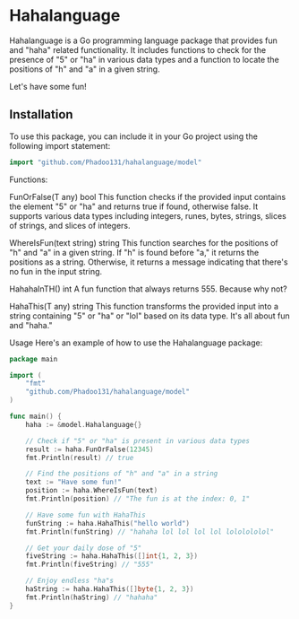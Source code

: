 # Hahalanguage

Hahalanguage is a Go programming language package that provides fun and "haha" related functionality. It includes functions to check for the presence of "5" or "ha" in various data types and a function to locate the positions of "h" and "a" in a given string.

Let's have some fun!

## Installation

To use this package, you can include it in your Go project using the following import statement:

```go
import "github.com/Phadoo131/hahalanguage/model"
```

Functions:

FunOrFalse(T any) bool
This function checks if the provided input contains the element "5" or "ha" and returns true if found, otherwise false. It supports various data types including integers, runes, bytes, strings, slices of strings, and slices of integers.

WhereIsFun(text string) string
This function searches for the positions of "h" and "a" in a given string. If "h" is found before "a," it returns the positions as a string. Otherwise, it returns a message indicating that there's no fun in the input string.

HahahaInTH() int
A fun function that always returns 555. Because why not?

HahaThis(T any) string
This function transforms the provided input into a string containing "5" or "ha" or "lol" based on its data type. It's all about fun and "haha."

Usage
Here's an example of how to use the Hahalanguage package:

```go
package main

import (
    "fmt"
    "github.com/Phadoo131/hahalanguage/model"
)

func main() {
    haha := &model.Hahalanguage{}

    // Check if "5" or "ha" is present in various data types
    result := haha.FunOrFalse(12345)
    fmt.Println(result) // true

    // Find the positions of "h" and "a" in a string
    text := "Have some fun!"
    position := haha.WhereIsFun(text)
    fmt.Println(position) // "The fun is at the index: 0, 1"

    // Have some fun with HahaThis
    funString := haha.HahaThis("hello world")
    fmt.Println(funString) // "hahaha lol lol lol lol lololololol"

    // Get your daily dose of "5"
    fiveString := haha.HahaThis([]int{1, 2, 3})
    fmt.Println(fiveString) // "555"

    // Enjoy endless "ha"s
    haString := haha.HahaThis([]byte{1, 2, 3})
    fmt.Println(haString) // "hahaha"
}
```
